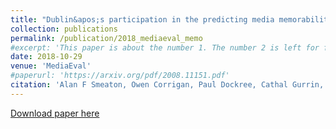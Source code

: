 ```yaml
---
title: "Dublin&apos;s participation in the predicting media memorability task"
collection: publications
permalink: /publication/2018_mediaeval_memo
#excerpt: 'This paper is about the number 1. The number 2 is left for future work.'
date: 2018-10-29
venue: 'MediaEval'
#paperurl: 'https://arxiv.org/pdf/2008.11151.pdf'
citation: 'Alan F Smeaton, Owen Corrigan, Paul Dockree, Cathal Gurrin, Graham Healy, Feiyan Hu, Kevin McGuinness, Eva Mohedano, Tomás E Ward. &quot;Dublin&apos;s participation in the predicting media memorability task.&quot; <i>MediaEval 2018</i>. '
---
```

<!--- This paper is about the number 1. The number 2 is left for future work.-->
[Download paper here](http://ceur-ws.org/Vol-2283/MediaEval_18_paper_14.pdf)

<!--- Recommended citation: Your Name, You. (2009). "Paper Title Number 1." <i>Journal 1</i>. 1(1) .-->

